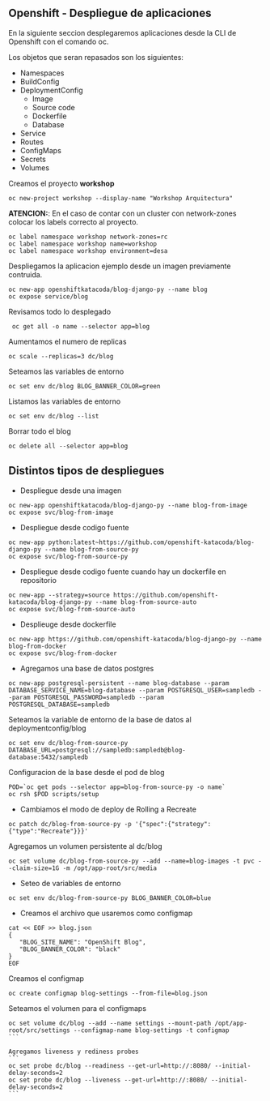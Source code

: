 ## Openshift - Despliegue de aplicaciones

En la siguiente seccion desplegaremos aplicaciones desde la CLI de Openshift con el comando oc.

Los objetos que seran repasados son los siguientes:

- Namespaces
- BuildConfig
- DeploymentConfig
   - Image
   - Source code
   - Dockerfile
   - Database
- Service
- Routes
- ConfigMaps
- Secrets
- Volumes

Creamos el proyecto **workshop**
```
oc new-project workshop --display-name "Workshop Arquitectura"
```
**ATENCION:**: En el caso de contar con un cluster con network-zones colocar los labels correcto al proyecto.
```
oc label namespace workshop network-zones=rc
oc label namespace workshop name=workshop
oc label namespace workshop environment=desa
```

Despliegamos la aplicacion ejemplo desde un imagen previamente contruida.
```
oc new-app openshiftkatacoda/blog-django-py --name blog 
oc expose service/blog
```
Revisamos todo lo desplegado
```
 oc get all -o name --selector app=blog 
```

Aumentamos el numero de replicas
```
oc scale --replicas=3 dc/blog 
```

Seteamos las variables de entorno
```
oc set env dc/blog BLOG_BANNER_COLOR=green 
```

Listamos las variables de entorno
```
oc set env dc/blog --list
```
Borrar todo el blog
```
oc delete all --selector app=blog 
```

## Distintos tipos de despliegues
- Despliegue desde una imagen
```
oc new-app openshiftkatacoda/blog-django-py --name blog-from-image
oc expose svc/blog-from-image
```

- Despliegue desde codigo fuente
```
oc new-app python:latest~https://github.com/openshift-katacoda/blog-django-py --name blog-from-source-py
oc expose svc/blog-from-source-py
```

- Despliegue desde codigo fuente cuando hay un dockerfile en repositorio
```
oc new-app --strategy=source https://github.com/openshift-katacoda/blog-django-py --name blog-from-source-auto
oc expose svc/blog-from-source-auto
```

- Desplieuge desde dockerfile
```
oc new-app https://github.com/openshift-katacoda/blog-django-py --name blog-from-docker
oc expose svc/blog-from-docker
```

- Agregamos una base de datos postgres
```
oc new-app postgresql-persistent --name blog-database --param DATABASE_SERVICE_NAME=blog-database --param POSTGRESQL_USER=sampledb --param POSTGRESQL_PASSWORD=sampledb --param POSTGRESQL_DATABASE=sampledb
```

Seteamos la variable de entorno de la base de datos al deploymentconfig/blog
```
oc set env dc/blog-from-source-py DATABASE_URL=postgresql://sampledb:sampledb@blog-database:5432/sampledb
```

Configuracion de la base desde el pod de blog
```
POD=`oc get pods --selector app=blog-from-source-py -o name`
oc rsh $POD scripts/setup
```

- Cambiamos el modo de deploy de Rolling a Recreate
```
oc patch dc/blog-from-source-py -p '{"spec":{"strategy":{"type":"Recreate"}}}'
```

Agregamos un volumen persistente al dc/blog
```
oc set volume dc/blog-from-source-py --add --name=blog-images -t pvc --claim-size=1G -m /opt/app-root/src/media
```

- Seteo de variables de entorno
```
oc set env dc/blog-from-source-py BLOG_BANNER_COLOR=blue
```
- Creamos el archivo que usaremos como configmap
```
cat << EOF >> blog.json
{
   "BLOG_SITE_NAME": "OpenShift Blog",
   "BLOG_BANNER_COLOR": "black"
}
EOF
```
Creamos el configmap
```
oc create configmap blog-settings --from-file=blog.json
```
Seteamos el volumen para el configmaps
````
oc set volume dc/blog --add --name settings --mount-path /opt/app-root/src/settings --configmap-name blog-settings -t configmap
```

Agregamos liveness y rediness probes
```
oc set probe dc/blog --readiness --get-url=http://:8080/ --initial-delay-seconds=2
oc set probe dc/blog --liveness --get-url=http://:8080/ --initial-delay-seconds=2
```
